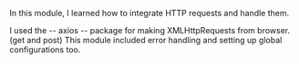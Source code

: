 In this module, I learned how to integrate HTTP requests and handle them.

I used the -- axios -- package for making XMLHttpRequests from browser.(get and post)
This module included error handling and setting up global configurations too.
